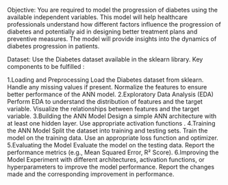 Objective:
You are required to model the progression of diabetes using the available independent variables. This model will help healthcare professionals understand how different factors influence the progression of diabetes and potentially aid in designing better treatment plans and preventive measures. The model will provide insights into the dynamics of diabetes progression in patients.

Dataset:
Use the Diabetes dataset available in the sklearn library.
Key components to be fulfilled :

1.Loading and Preprocessing 
Load the Diabetes dataset from sklearn.
Handle any missing values if present.
Normalize the features to ensure better performance of the ANN model.
2.Exploratory Data Analysis (EDA) 
Perform EDA to understand the distribution of features and the target variable.
Visualize the relationships between features and the target variable.
3.Building the ANN Model
Design a simple ANN architecture with at least one hidden layer.
Use appropriate activation functions .
4.Training the ANN Model
Split the dataset into training and testing sets.
Train the model on the training data.
Use an appropriate loss function and optimizer.
5.Evaluating the Model 
Evaluate the model on the testing data.
Report the performance metrics (e.g., Mean Squared Error, R² Score).
6.Improving the Model
Experiment with different architectures, activation functions, or hyperparameters to improve the model performance.
Report the changes made and the corresponding improvement in performance.
